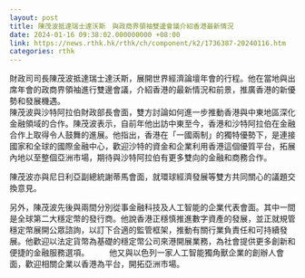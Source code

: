 ```yaml
---
layout: post
title: 陳茂波抵達瑞士達沃斯　與政商界領袖雙邊會議介紹香港最新情況
date: 2024-01-16 09:38:02.000000000 +08:00
link: https://news.rthk.hk/rthk/ch/component/k2/1736387-20240116.htm
categories: rthk
---
```


財政司司長陳茂波抵達瑞士達沃斯，展開世界經濟論壇年會的行程。他在當地與出席年會的政商界領袖進行雙邊會議，介紹香港的最新情況和前景，推廣香港的新優勢和發展機遇。
　　     
陳茂波與沙特阿拉伯財政部長會面，雙方討論如何進一步推動香港與中東地區深化金融領域的合作。陳茂波表示，自前年他出訪中東至今，香港和沙特阿拉伯在金融合作上取得令人鼓舞的進展。他指出，香港在「一國兩制」的獨特優勢下，是連接國家和全球的國際金融中心，歡迎沙特的資金和企業利用香港這個優質平台，拓展內地以至整個亞洲市場，期待與沙特阿拉伯有更多雙向的金融和商務合作。

陳茂波亦與尼日利亞副總統謝蒂馬會面，就環球經濟發展等雙方共同關心的議題交換意見。

另外，陳茂波先後與兩間分別從事金融科技及人工智能的企業代表會面。其中一間是全球第二大穩定幣的發行商。他說香港正穩慎推進數字資產的發展，並正就規管穩定幣展開公眾諮詢，以訂下合適的監管框架，推動有關行業負責任和可持續發展。他歡迎以法定貨幣為基礎的穩定幣公司來港開展業務，為社會提供更多創新和便捷的金融服務選項。
　　 
他又與以色列一家人工智能獨角獸企業的創辦人會面，歡迎相關企業以香港為平台，開拓亞洲市場。
